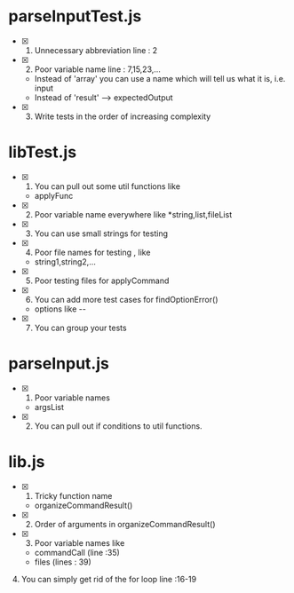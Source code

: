 # parseInputTest.js

- [x] 1. Unnecessary abbreviation
       line : 2
- [x] 2. Poor variable name
    line : 7,15,23,...
    * Instead of 'array' you can use a name which will tell us what it is, i.e. input
    * Instead of 'result' --> expectedOutput
- [x] 3. Write tests in the order of increasing complexity

# libTest.js

- [x] 1. You can pull out some util functions like 
    * applyFunc
- [x] 2. Poor variable name everywhere like
    *string,list,fileList
- [x] 3. You can use small strings for testing
- [x] 4. Poor file names for testing , like
    * string1,string2,...
- [x] 5. Poor testing files for applyCommand
- [x] 6. You can add more test cases for findOptionError()
    * options like --
- [x] 7. You can group your tests

# parseInput.js

- [x] 1. Poor variable names
    * argsList
- [x] 2. You can pull out if conditions to util functions.

# lib.js

- [x] 1. Tricky function name
    * organizeCommandResult()
- [x] 2. Order of arguments in organizeCommandResult()
- [x] 3. Poor variable names like 
    * commandCall (line :35)
    * files (lines : 39)
4. You can simply get rid of the for loop
    line :16-19